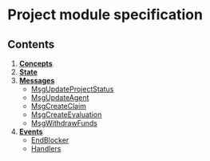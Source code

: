 # Project module specification

## Contents

1. **[Concepts](01_concepts.md)**
2. **[State](02_state.md)**
3. **[Messages](03_messages.md)**
    - [MsgUpdateProjectStatus](03_messages.md#MsgUpdateProjectStatus)
    - [MsgUpdateAgent](03_messages.md#MsgUpdateAgent)
    - [MsgCreateClaim](03_messages.md#MsgCreateClaim)
    - [MsgCreateEvaluation](03_messages.md#MsgCreateEvaluation)
    - [MsgWithdrawFunds](03_messages.md#MsgGrantDiscount)
5. **[Events](05_events.md)**
    - [EndBlocker](05_events.md#endblocker)
    - [Handlers](05_events.md#handlers)


